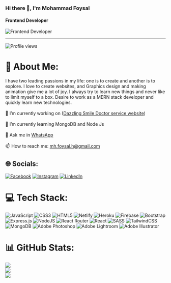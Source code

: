 ### Hi there 👋, I'm Mohammad Foysal
#### Frontend Developer
![Frontend Developer](https://media-exp1.licdn.com/dms/image/C5616AQEsJqRGp35FFA/profile-displaybackgroundimage-shrink_350_1400/0/1612461760249?e=1661385600&v=beta&t=cdnVF67iJc2W1JLTdjQWhqRJlJlzYm0y9LnHnmduX9I)


---
![Profile views](https://gpvc.arturio.dev/Foy5al) 

# 💫 About Me:
I have two leading passions in my life: one is to create and another is to explore. I love to create websites, and Graphics design and making animation give me a lot of joy. I always try to learn new things and never like to limit myself to a box. Desire to work as a MERN stack developer and quickly learn new technologies. <br><br>
🔭 I’m currently working on ([Dazzling Smile Doctor service website](https://dazzling-smile.web.app/))<br><br>🌱 I’m currently learning MongoDB and Node Js<br><br>💬 Ask me in [WhatsApp](https://alvo.chat/1Pd)<br><br>📫 How to reach me: mh.foysal.h@gmail.com


## 🌐 Socials:
[![Facebook](https://img.shields.io/badge/Facebook-%231877F2.svg?logo=Facebook&logoColor=white)](https://facebook.com/iamfoysal.h) [![Instagram](https://img.shields.io/badge/Instagram-%23E4405F.svg?logo=Instagram&logoColor=white)](https://instagram.com/mh_foysal_h) [![LinkedIn](https://img.shields.io/badge/LinkedIn-%230077B5.svg?logo=linkedin&logoColor=white)](https://linkedin.com/in/md-foysal-h) 

# 💻 Tech Stack:
![JavaScript](https://img.shields.io/badge/javascript-%23323330.svg?style=for-the-badge&logo=javascript&logoColor=%23F7DF1E) ![CSS3](https://img.shields.io/badge/css3-%231572B6.svg?style=for-the-badge&logo=css3&logoColor=white) ![HTML5](https://img.shields.io/badge/html5-%23E34F26.svg?style=for-the-badge&logo=html5&logoColor=white) ![Netlify](https://img.shields.io/badge/netlify-%23000000.svg?style=for-the-badge&logo=netlify&logoColor=#00C7B7) ![Heroku](https://img.shields.io/badge/heroku-%23430098.svg?style=for-the-badge&logo=heroku&logoColor=white) ![Firebase](https://img.shields.io/badge/firebase-%23039BE5.svg?style=for-the-badge&logo=firebase) ![Bootstrap](https://img.shields.io/badge/bootstrap-%23563D7C.svg?style=for-the-badge&logo=bootstrap&logoColor=white) ![Express.js](https://img.shields.io/badge/express.js-%23404d59.svg?style=for-the-badge&logo=express&logoColor=%2361DAFB) ![NodeJS](https://img.shields.io/badge/node.js-6DA55F?style=for-the-badge&logo=node.js&logoColor=white) ![React Router](https://img.shields.io/badge/React_Router-CA4245?style=for-the-badge&logo=react-router&logoColor=white) ![React](https://img.shields.io/badge/react-%2320232a.svg?style=for-the-badge&logo=react&logoColor=%2361DAFB) ![SASS](https://img.shields.io/badge/SASS-hotpink.svg?style=for-the-badge&logo=SASS&logoColor=white) ![TailwindCSS](https://img.shields.io/badge/tailwindcss-%2338B2AC.svg?style=for-the-badge&logo=tailwind-css&logoColor=white) ![MongoDB](https://img.shields.io/badge/MongoDB-%234ea94b.svg?style=for-the-badge&logo=mongodb&logoColor=white) ![Adobe Photoshop](https://img.shields.io/badge/adobephotoshop-%2331A8FF.svg?style=for-the-badge&logo=adobephotoshop&logoColor=white) ![Adobe Lightroom](https://img.shields.io/badge/Adobe%20Lightroom-31A8FF.svg?style=for-the-badge&logo=Adobe%20Lightroom&logoColor=white) ![Adobe Illustrator](https://img.shields.io/badge/adobeillustrator-%23FF9A00.svg?style=for-the-badge&logo=adobeillustrator&logoColor=white)
# 📊 GitHub Stats:
![](https://github-readme-stats.vercel.app/api?username=foy5al&theme=dracula&hide_border=true&include_all_commits=true&count_private=true)<br/>
![](https://github-readme-streak-stats.herokuapp.com/?user=foy5al&theme=dracula&hide_border=true)<br/>
![](https://github-readme-stats.vercel.app/api/top-langs/?username=foy5al&theme=dracula&hide_border=true&include_all_commits=true&count_private=true&layout=compact)



